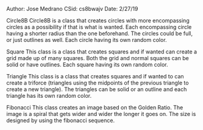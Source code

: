 Author: Jose Medrano
CSid: cs8bwajv
Date: 2/27/19

Circle8B
  Circle8B is a class that creates circles with more encompassing circles as a
  possibility if that is what is wanted. Each encompassing circle having a
  shorter radius than the one beforehand. The circles could be full, or just
  outlines as well. Each circle having its own random color.

Square
  This class is a class that creates squares and if wanted can create a grid
  made up of many squares. Both the grid and normal squares can be solid or have
  outlines. Each square having its own random color.

Triangle
  This class is a class that creates squares and if wanted to can create a
  triforce (triangles using the midpoints of the previous triangle to create a
  new triangle). The triangles can be solid or an outline and each triangle has
  its own random color.

Fibonacci
  This class creates an image based on the Golden Ratio. The image is a spiral
  that gets wider and wider the longer it goes on. The size is designed by using
  the fibonacci sequence.
